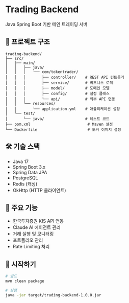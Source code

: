 # Trading Backend

Java Spring Boot 기반 메인 트레이딩 서버

## 📁 프로젝트 구조
```
trading-backend/
├── src/
│   ├── main/
│   │   ├── java/
│   │   │   └── com/tokentrader/
│   │   │       ├── controller/    # REST API 컨트롤러
│   │   │       ├── service/       # 비즈니스 로직
│   │   │       ├── model/         # 도메인 모델
│   │   │       ├── config/        # 설정 클래스
│   │   │       └── api/           # 외부 API 연동
│   │   └── resources/
│   │       └── application.yml    # 애플리케이션 설정
│   └── test/
│       └── java/                  # 테스트 코드
├── pom.xml                         # Maven 설정
└── Dockerfile                      # 도커 이미지 설정
```

## 🛠 기술 스택
- Java 17
- Spring Boot 3.x
- Spring Data JPA
- PostgreSQL
- Redis (캐싱)
- OkHttp (HTTP 클라이언트)

## 📌 주요 기능
- 한국투자증권 KIS API 연동
- Claude AI 에이전트 관리
- 거래 실행 및 모니터링
- 포트폴리오 관리
- Rate Limiting 처리

## 🚀 시작하기
```bash
# 빌드
mvn clean package

# 실행
java -jar target/trading-backend-1.0.0.jar
```